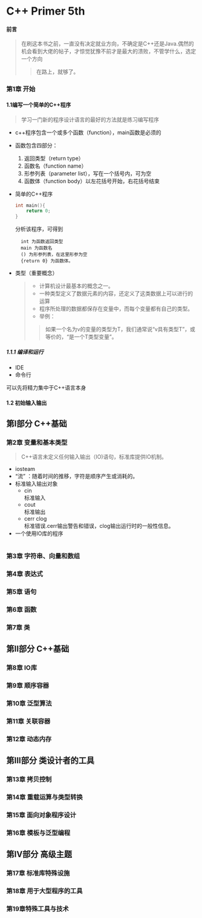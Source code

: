 # C++ Primer 5th
#### 前言
> 在刷这本书之前，一直没有决定就业方向，不确定是C++还是Java.偶然的机会看到大佬的帖子，才惊觉犹豫不前才是最大的溃败，不管学什么，选定一个方向
>> 在路上，就够了。 
### 第1章 开始
#### 1.1编写一个简单的C++程序
> 学习一门新的程序设计语言的最好的方法就是练习编写程序

- c++程序包含一个或多个函数（function），main函数是必须的
- 函数包含四部分：
    1. 返回类型（return type）
    2. 函数名（function name）
    3. 形参列表（parameter list），写在一个括号内，可为空
    4. 函数体（function body）以左花括号开始，右花括号结束
- 简单的C++程序
    ```C++
    int main(){
        return 0;
    }
    ```
    分析该程序，可得到 

        int 为函数返回类型  
        main 为函数名  
        () 为形参列表，在这里形参为空  
        {return 0} 为函数体。  
- 类型（重要概念）  
    > - 计算机设计最基本的概念之一。
    > - 一种类型定义了数据元素的内容，还定义了这类数据上可以进行的运算
    > - 程序所处理的数据都保存在变量中，而每个变量都有自己的类型。  
    > - 举例：
    >> 如果一个名为v的变量的类型为T，我们通常说“v具有类型T”，或等价的，“是一个T类型变量”。
##### 1.1.1 编译和运行
- IDE
- 命令行  

可以先将精力集中于C++语言本身

#### 1.2 初始输入输出

## 第I部分 C++基础
### 第2章 变量和基本类型
> C++语言未定义任何输入输出（IO)语句，标准库提供IO机制。
- iosteam
- “流” ：随着时间的推移，字符是顺序产生或消耗的。
- 标准输入输出对象
    - cin   
    标准输入
    - cout   
    标准输出
    - cerr clog  
    标准错误.cerr输出警告和错误，clog输出运行时的一般性信息。
- 一个使用IO库的程序
    ```C++
    
    ```
### 第3章 字符串、向量和数组

### 第4章 表达式

### 第5章 语句

### 第6章 函数

### 第7章 类


## 第II部分 C++基础
### 第8章 IO库

### 第9章 顺序容器

### 第10章 泛型算法

### 第11章 关联容器

### 第12章 动态内存

## 第III部分 类设计者的工具
### 第13章 拷贝控制

### 第14章 重载运算与类型转换

### 第15章 面向对象程序设计

### 第16章 模板与泛型编程

## 第IV部分 高级主题
### 第17章 标准库特殊设施

### 第18章 用于大型程序的工具

### 第19章特殊工具与技术

